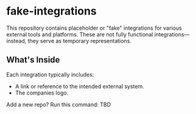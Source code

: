 # fake-integrations

This repository contains placeholder or "fake" integrations for various external tools and platforms. These are not fully functional integrations—instead, they serve as temporary representations.

## What's Inside

Each integration typically includes:
- A link or reference to the intended external system.
- The companies logo.

Add a new repo? Run this command:
TBD
